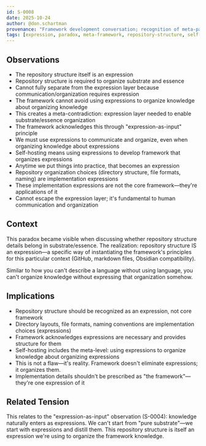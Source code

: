 ```yaml
---
id: S-0008
date: 2025-10-24
author: @don.schartman
provenance: "Framework development conversation; recognition of meta-paradox in framework application"
tags: [expression, paradox, meta-framework, repository-structure, self-hosting]
---
```


## Observations

- The repository structure itself is an expression
- Repository structure is required to organize substrate and essence
- Cannot fully separate from the expression layer because communication/organization requires expression
- The framework cannot avoid using expressions to organize knowledge about organizing knowledge
- This creates a meta-contradiction: expression layer needed to enable substrate/essence organization
- The framework acknowledges this through "expression-as-input" principle
- We must use expressions to communicate and organize, even when organizing knowledge about expressions
- Self-hosting means using expressions to develop framework that organizes expressions
- Anytime we put things into practice, that becomes an expression
- Repository organization choices (directory structure, file formats, naming) are implementation expressions
- These implementation expressions are not the core framework—they're applications of it
- Cannot escape the expression layer; it's fundamental to human communication and organization

## Context

This paradox became visible when discussing whether repository structure details belong in substrate/essence. The realization: repository structure IS an expression—a specific way of instantiating the framework's principles for this particular context (GitHub, markdown files, Obsidian compatibility).

Similar to how you can't describe a language without using language, you can't organize knowledge without expressing that organization somehow.

## Implications

- Repository structure should be recognized as an expression, not core framework
- Directory layouts, file formats, naming conventions are implementation choices (expressions)
- Framework acknowledges expressions are necessary and provides structure for them
- Self-hosting includes the meta-level: using expressions to organize knowledge about organizing expressions
- This is not a flaw—it's reality. Framework doesn't eliminate expressions; it organizes them.
- Implementation details shouldn't be prescribed as "the framework"—they're one expression of it

## Related Tension

This relates to the "expression-as-input" observation (S-0004): knowledge naturally enters as expressions. We can't start from "pure substrate"—we start with expressions and distill them. This repository structure is itself an expression we're using to organize the framework knowledge.
